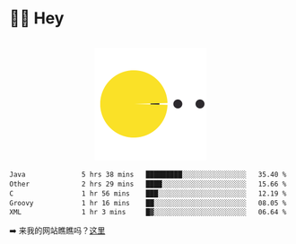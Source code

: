 
# 👋🏻 Hey
<div align="center">
	<br>
	<img src="https://raw.githubusercontent.com/Aniket965/Aniket965/master/pacman.svg?sanitize=true" width="200" height="200">
	<br>
</div>

<!--START_SECTION:waka-->

```txt
Java              5 hrs 38 mins   █████████░░░░░░░░░░░░░░░░   35.40 %
Other             2 hrs 29 mins   ████░░░░░░░░░░░░░░░░░░░░░   15.66 %
C                 1 hr 56 mins    ███░░░░░░░░░░░░░░░░░░░░░░   12.19 %
Groovy            1 hr 16 mins    ██░░░░░░░░░░░░░░░░░░░░░░░   08.05 %
XML               1 hr 3 mins     █▓░░░░░░░░░░░░░░░░░░░░░░░   06.64 %
```

<!--END_SECTION:waka-->

 ➡️  来我的网站瞧瞧吗？[这里](https://www.shaolongfei.com)
